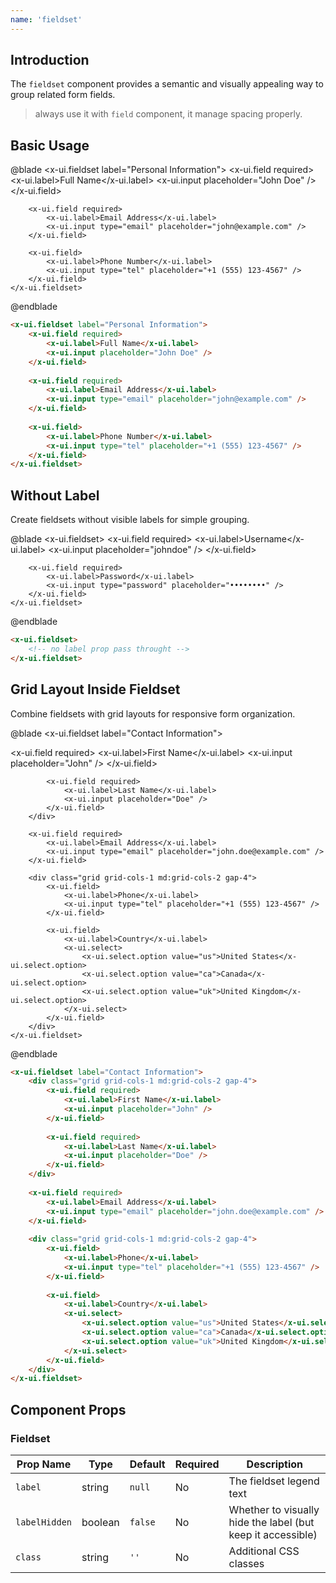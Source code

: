 ```yaml
---
name: 'fieldset'
---
```


## Introduction

The `fieldset` component provides a semantic and visually appealing way to group related form fields.

> always use it with `field` component, it manage spacing properly.

## Basic Usage

@blade
<x-demo>
    <x-ui.fieldset label="Personal Information">
        <x-ui.field required>
            <x-ui.label>Full Name</x-ui.label>
            <x-ui.input placeholder="John Doe" />
        </x-ui.field>
        
        <x-ui.field required>
            <x-ui.label>Email Address</x-ui.label>
            <x-ui.input type="email" placeholder="john@example.com" />
        </x-ui.field>
        
        <x-ui.field>
            <x-ui.label>Phone Number</x-ui.label>
            <x-ui.input type="tel" placeholder="+1 (555) 123-4567" />
        </x-ui.field>
    </x-ui.fieldset>
</x-demo>
@endblade

```html
<x-ui.fieldset label="Personal Information">
    <x-ui.field required>
        <x-ui.label>Full Name</x-ui.label>
        <x-ui.input placeholder="John Doe" />
    </x-ui.field>
    
    <x-ui.field required>
        <x-ui.label>Email Address</x-ui.label>
        <x-ui.input type="email" placeholder="john@example.com" />
    </x-ui.field>
    
    <x-ui.field>
        <x-ui.label>Phone Number</x-ui.label>
        <x-ui.input type="tel" placeholder="+1 (555) 123-4567" />
    </x-ui.field>
</x-ui.fieldset>
```

## Without Label

Create fieldsets without visible labels for simple grouping.

@blade
<x-demo>
    <x-ui.fieldset>
        <x-ui.field required>
            <x-ui.label>Username</x-ui.label>
            <x-ui.input placeholder="johndoe" />
        </x-ui.field>
        
        <x-ui.field required>
            <x-ui.label>Password</x-ui.label>
            <x-ui.input type="password" placeholder="••••••••" />
        </x-ui.field>
    </x-ui.fieldset>
</x-demo>
@endblade

```html
<x-ui.fieldset>
    <!-- no label prop pass throught -->
</x-ui.fieldset>
```

## Grid Layout Inside Fieldset

Combine fieldsets with grid layouts for responsive form organization.

@blade
<x-demo>
    <x-ui.fieldset label="Contact Information">
        <div class="grid grid-cols-1 md:grid-cols-2 gap-4">
            <x-ui.field required>
                <x-ui.label>First Name</x-ui.label>
                <x-ui.input placeholder="John" />
            </x-ui.field>
            
            <x-ui.field required>
                <x-ui.label>Last Name</x-ui.label>
                <x-ui.input placeholder="Doe" />
            </x-ui.field>
        </div>
        
        <x-ui.field required>
            <x-ui.label>Email Address</x-ui.label>
            <x-ui.input type="email" placeholder="john.doe@example.com" />
        </x-ui.field>
        
        <div class="grid grid-cols-1 md:grid-cols-2 gap-4">
            <x-ui.field>
                <x-ui.label>Phone</x-ui.label>
                <x-ui.input type="tel" placeholder="+1 (555) 123-4567" />
            </x-ui.field>
            
            <x-ui.field>
                <x-ui.label>Country</x-ui.label>
                <x-ui.select>
                    <x-ui.select.option value="us">United States</x-ui.select.option>
                    <x-ui.select.option value="ca">Canada</x-ui.select.option>
                    <x-ui.select.option value="uk">United Kingdom</x-ui.select.option>
                </x-ui.select>
            </x-ui.field>
        </div>
    </x-ui.fieldset>
</x-demo>
@endblade

```html
<x-ui.fieldset label="Contact Information">
    <div class="grid grid-cols-1 md:grid-cols-2 gap-4">
        <x-ui.field required>
            <x-ui.label>First Name</x-ui.label>
            <x-ui.input placeholder="John" />
        </x-ui.field>
        
        <x-ui.field required>
            <x-ui.label>Last Name</x-ui.label>
            <x-ui.input placeholder="Doe" />
        </x-ui.field>
    </div>
    
    <x-ui.field required>
        <x-ui.label>Email Address</x-ui.label>
        <x-ui.input type="email" placeholder="john.doe@example.com" />
    </x-ui.field>
    
    <div class="grid grid-cols-1 md:grid-cols-2 gap-4">
        <x-ui.field>
            <x-ui.label>Phone</x-ui.label>
            <x-ui.input type="tel" placeholder="+1 (555) 123-4567" />
        </x-ui.field>
        
        <x-ui.field>
            <x-ui.label>Country</x-ui.label>
            <x-ui.select>
                <x-ui.select.option value="us">United States</x-ui.select.option>
                <x-ui.select.option value="ca">Canada</x-ui.select.option>
                <x-ui.select.option value="uk">United Kingdom</x-ui.select.option>
            </x-ui.select>
        </x-ui.field>
    </div>
</x-ui.fieldset>
```

## Component Props

### Fieldset

| Prop Name | Type | Default | Required | Description |
|-----------|------|---------|----------|-------------|
| `label` | string | `null` | No | The fieldset legend text |
| `labelHidden` | boolean | `false` | No | Whether to visually hide the label (but keep it accessible) |
| `class` | string | `''` | No | Additional CSS classes |


